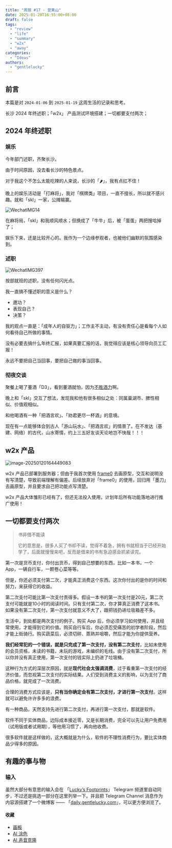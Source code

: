 ```yaml
---
title: "周报 #17 - 登黄山"
date: 2025-01-20T16:55:00+08:00
draft: false
tags: 
  - "review"
  - "life"
  - "summary"
  - "w2x"
  - "away"
categories: 
  - "Ideas"
authors:
  - "gentlelucky"
---
```


## 前言

本篇是对  `2024-01-06`  到  `2025-01-19`  这周生活的记录和思考。

长沙 2024 年终述职；「w2x」 产品测试环境搭建；一切都要支付两次；

## 2024 年终述职

### 娱乐

今年部门述职，齐聚长沙。

由于时间原因，没去看长沙的特色景点。

对于我这个不怎么太能吃辣的人来说，长沙的「🌶」，我有点扛不住！

晚上的娱乐活动是「打麻将」，我对「棋牌类」项目，一直不擅长，所以就不感兴趣。就和「skl」一家，公摊输赢。

![WechatIMG14](https://image.gentlelucky.com/WechatIMG14.jpg)

在麻将局，「skl」和我顺风顺水；但换成了「牛牛」后，被「蛋蛋」两把搜哈掉了；

娱乐下来，还是比较开心的。我作为一个边缘参观者，也被他们幽默的氛围感染到。

### 述职

![WechatIMG397](https://image.gentlelucky.com/WechatIMG397.jpg)

按部就班的述职，没有任何闪光点。

我一直搞不懂述职的意义是什么？

- 邀功？
- 表现自己？
- 决策？

我的观点一直是：「成年人的自驱力」；工作主不主动，有没有责任心是看每个人如何看待自己所做的事情。

没有必要去搞什么年终汇报，如果真要汇报的话，我觉得应该是核心领导向员工汇报！

永远不要把自己当回事，要把自己做的事当回事。

### 彻夜交谈

聚餐上喝了董酒「D3」，看到董酒就怕，因为[不胜酒力](https://blog.gentlelucky.com/zh/2024/10/14/weekly_review_20241013/)啊。

晚上和「skl」交互了想法，发现我和他有很多相似之处：同属巢湖市、脾性相似、价值观相似。

和他喝酒有一种「把酒言欢」、「劝君更尽一杯酒」的意境。

现在有一点能够体会到古人「游山玩水」、「把酒言欢」的情景了。在不发达（基建、网络）的古代，山水寄情，约上三五好友谈天论地岂不快哉！！！

## w2x 产品

![image-20250120164449083](https://image.gentlelucky.com/image-20250120164449083.png)

w2x 产品已部署到服务器；但由于我首次使用 [frame0](https://frame0.app/) 去画原型，交互和说明没有写清楚，导致前端理解有偏差。后续放弃对「frame0」的使用，回归用「墨刀」去画原型，并且要求自己把功能点写清楚。

w2x 产品大体雏形已经有了，但还无法投入使用，计划年后所有功能落地进行推广使用！

## 一切都要支付两次

> 书非借不能读
>
> 它的意思是，很多人买了书却不读，觉得不着急，拥有书就相当于已经开始学了，后面就慢慢来吧，反而是借来的书有急迫感会抓紧读完。

第一次是货币支付，你付出货币，得到自己想要的东西，比如一本书，一个 App，一辆自行车，一颗卷心菜等等。

但是，你还必须支付第二次，才能真正消费这个东西。这次你付出的是你的时间和努力，来获得它的收益。

第二次支付可能比第一次支付贵得多。假设一本书的第一次支付是20元，第二次支付可能就是10小时的阅读时间。只有支付第二次，你才算真正消费了这本书。如果没有第二次支付，第一次支付就意义不大了，跟把钱扔进垃圾箱差不多。

生活中，到处都是两次支付的例子。购买 App 后，你必须学习如何使用，并且经常使用，才能得到它的价值。购买自行车后，你必须忍受痛苦的初学者阶段，然后才能上街骑行。购买蔬菜后，必须切碎、蒸熟并咀嚼，然后才能为你提供营养。

**我们经常犯的一个错误，就是只完成了第一次支付，没有第二次支付**，比如未使用的会员资格，未读的书籍，未玩的游戏，未编织的毛线。由于没有第二次支付，所以你并没有真正使用，第一次支付的钱实际上扔进了垃圾桶。

这种行为方式的深层次原因，就是**现代社会太强调消费**，过于看重第一次支付的经济价值，而忽视第二次支付的实际结果。人们受到消费主义的影响，以为支付了商品价格，就完成了一次消费。

合理的消费方式应该是，**只有当你确定会有第二次支付，才进行第一次支付**。这样就可以避免许许多多的浪费。

有一种商品，天然支持先进行第二次支付，再进行第一次支付，那就是软件。

软件不同于实体商品，边际成本接近零，又是长期消费，完全可以先让用户免费用（试用版或者试用期），等他用习惯了，再向他收费。

很多软件就是这样做的，这大概就是为什么，软件的不理性消费行为，要比实体商品少得多的原因。

## 有趣的事与物

### 输入

虽然大部分有意思的输入会在 「[Lucky’s Footprints](https://t.me/wxluckya)」 Telegram 频道里自动同步，不过还是挑选一部分在这里列举一下。并且把 Telegram Channel 消息作为内容源搭建了一个微博客 —— 「[daily.gentlelucky.com](https://daily.gentlelucky.com/)」，可以更方便浏览了。

#### 收藏

- [画板](https://kinopio.club/hello-kinopio-mDeXkB_-uR9SmTNl5dcGQ)
- [AI 涂色](https://zcoloring.com/)
- [AI 声音克隆](https://anyvoice.net/zh/ai-voice-cloning)
